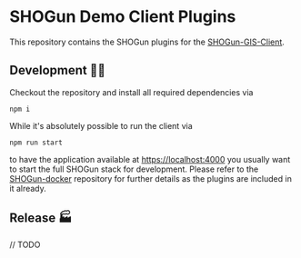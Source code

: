 # SHOGun Demo Client Plugins

This repository contains the SHOGun plugins for the [SHOGun-GIS-Client](https://github.com/terrestris/shogun-gis-client).

## Development 🧑‍💻

Checkout the repository and install all required dependencies via

```
npm i
```

While it's absolutely possible to run the client via

```
npm run start
```

to have the application available at [https://localhost:4000](https://localhost:4000) you usually want to start the
full SHOGun stack for development. Please refer to the [SHOGun-docker](https://code.terrestris.de/terrestris/shogun-docker)
repository for further details as the plugins are included in it already.

## Release 🏭

// TODO
